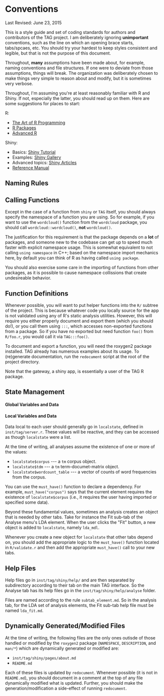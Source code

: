 # Conventions

Last Revised: June 23, 2015


This is a style guide and set of coding standards for authors and
contributors of the TAG project.  I am deliberately ignoring
**unimportant** conventions, such as the line on which an opening
brace starts, tabs/spcaes, etc.  You should try your hardest to
keep styles consistent and legible, but that is not the purpose of
this document.

Throughout, **many** assumptions have been made about, for example,
naming conventions and file structures.  If one were to deviate
from those assumptions, things will break.  The organization was
deliberately chosen to make things very simple to reason about
and modify, but it is sometimes very verbose.

Throughout, I'm assuming you're at least reasonably familiar with
R and Shiny.  If not, especially the latter, you should read up
on them.  Here are some suggestions for places to start:

R:
* [The Art of R Programming](http://www.amazon.com/Art-Programming-Statistical-Software-Design/dp/1593273843)
* [R Packages](http://r-pkgs.had.co.nz/)
* [Advanced R](http://adv-r.had.co.nz/)

Shiny:
* Basics: [Shiny Tutorial](http://shiny.rstudio.com/tutorial/)
* Examples: [Shiny Gallery](http://shiny.rstudio.com/gallery/)
* Advanced topics: [Shiny Articles](http://shiny.rstudio.com/articles/)
* [Reference Manual](http://cran.r-project.org/web/packages/shiny/shiny.pdf)




## Naming Rules



## Calling Functions

Except in the case of a function from `shiny` or `TAG` itself, you
should always specify the namespace of a function you are using.
So for example, if you want to use the `wordcloud()` function
from the `wordcloud` package, you should call
`wordcloud::wordcloud()`, **not** `wordcloud()`.

The justification for this requirement is that the package depends
on a **lot** of packages, and someone new to the codebase can
get up to speed much faster with explicit namespace usage.  This
is somewhat equivalent to not calling `using namespace` in C++;
based on the namespace import mechanics here, by default you can
think of R as having called `using package`.

You should also exercise some care in the importing of functions
from other packages, as it is possible to cause namespace
collissions that create undesireable behavior.



## Function Definitions

Whenever possible, you will want to put helper functions into the
`R/` subtree of the project.  This is because whatever code you
locally source for the app is not validated using any of R's
static analysis utilities.  However, this will require you either
properly document and export them (which you should do!), or
you call them using `:::`, which accesses non-exported functions
from a package.  So if you have no exported but need function `foo()`
from `R/foo.r`, you would call it via `TAG:::foo()`.

To document and export a function, you will need the roxygen2 package
installed.  TAG already has numerous examples about its usage.
To (re)generate documentation, run the `redocument` script at the
root of the project directory.

Note that the gateway, a shiny app, is essentially a user of the
TAG R package.



## State Management

#### Global Variables and Data



#### Local Variables and Data

Data local to each user should generally go in `localstate`, defined
in `inst/tag/server.r`.  These values will be reactive, and
they can be accessed as though `localstate` were a list.

At the time of writing, all analyses assume the existence of one
or more of the values:

* `localstate$corpus` --- a `tm` corpus object.
* `localstate$tdm` --- a `tm` term-documet-matrix object.
* `localstate$wordcount_table` --- a vector of counts of word frequencies from the corpus.

You can use the `must_have()` function to declare a dependency.  For
example, `must_have("corpus")` says that the current element requires
the existence of `localstate$corpus` (i.e., it requires the user
having imported or specified some data).

Beyond these fundamental values, sometimes an analysis creates an
object that is needed by other tabs.  Take for instance the Fit sub-tab
of the Analyse menu's LDA element.  When the user clicks the "Fit"
button, a new object is added to `localstate`, namely `lda_mdl`.

Whenever you create a new object for `localstate` that other tabs
depend on, you should add the appropriate logic to the 
`must_have()` function located in `R/validate.r` and then add
the appropriate `must_have()` call to your new tabs.



## Help Files

Help files go in `inst/tag/shiny/help/` and are then separated by subdirectory
according to their tab on the main TAG interface.  So the Analyse tab
has its help files go in the `inst/tag/shiny/help/analyse` folder.

Files are named according to the rule `subtab_element.md`.  So in the
analysis tab, for the LDA set of analysis elements, the Fit sub-tab
help file must be named `lda_fit.md`.



## Dynamically Generated/Modified Files

At the time of writing, the following files are the only ones
outisde of those handled or modified by the `roxygen2` package
(`NAMESPACE`, `DESCRIPTION`, and `man/*`) which are dynamically
generated or modified are:

* `inst/tag/shiny/pages/about.md`
* `README.md`

Each of these files is updated by `redocument`.  Whenever possible
(it is not in `README.md`), you should document in a comment at
the top of any file dynamically modified what is updated.  Further,
you should make the generation/modification a side-effect of
running `redocument`.


